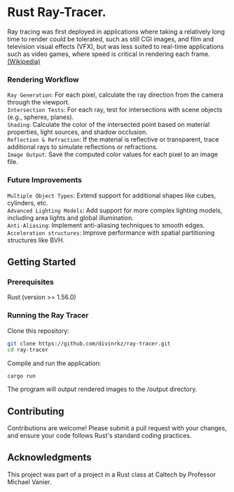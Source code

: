 # Rust Ray-Tracer.

Ray tracing was first deployed in applications where taking a relatively long time to render could be tolerated, such as still CGI images, and film and television visual effects (VFX), but was less suited to real-time applications such as video games, where speed is critical in rendering each frame. [(Wikipedia)](https://en.wikipedia.org/wiki/Ray_tracing_(graphics))


### Rendering Workflow
``Ray Generation``: For each pixel, calculate the ray direction from the camera through the viewport. <br>
``Intersection Tests``: For each ray, test for intersections with scene objects (e.g., spheres, planes).<br>
``Shading``: Calculate the color of the intersected point based on material properties, light sources, and shadow occlusion.<br>
``Reflection & Refraction``: If the material is reflective or transparent, trace additional rays to simulate reflections or refractions.<br>
``Image Output``: Save the computed color values for each pixel to an image file.

### Future Improvements
``Multiple Object Types``: Extend support for additional shapes like cubes, cylinders, etc. <br>
``Advanced Lighting Models``: Add support for more complex lighting models, including area lights and global illumination. <br>
``Anti-Aliasing``: Implement anti-aliasing techniques to smooth edges. <br>
``Acceleration structures``: Improve performance with spatial partitioning structures like BVH. <br>

## Getting Started
### Prerequisites
Rust (version >= 1.56.0)

### Running the Ray Tracer
Clone this repository:
```bash
git clone https://github.com/divinrkz/ray-tracer.git
cd ray-tracer
```
Compile and run the application:
```
cargo run
```
The program will output rendered images to the /output directory.


## Contributing
Contributions are welcome! Please submit a pull request with your changes, and ensure your code follows Rust's standard coding practices.


## Acknowledgments
This project was part of a project in a Rust class at Caltech by Professor Michael Vanier.
